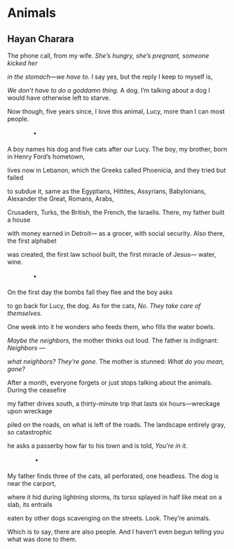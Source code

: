 # Animals
## Hayan Charara
The phone call, from my wife.
 _She’s hungry, she’s pregnant,_
 _someone kicked her_

 _in the stomach—we have to._
I say yes, but the reply
I keep to myself is,

 _We don’t have to do a goddamn thing._
A dog. I’m talking about a dog
I would have otherwise left to starve.

Now though, five years since,
I love this animal, Lucy,
more than I can most people.

               •

A boy names his dog and five cats
after our Lucy. The boy, my brother,
born in Henry Ford’s hometown,

lives now in Lebanon,
which the Greeks called Phoenicia,
and they tried but failed

to subdue it, same as the Egyptians,
Hittites, Assyrians, Babylonians,
Alexander the Great, Romans, Arabs,

Crusaders, Turks, the British,
the French, the Israelis.
There, my father built a house

with money earned in Detroit—
as a grocer, with social security.
Also there, the first alphabet

was created, the first law school built,
the first miracle of Jesus—
water, wine.

               •

On the first day
the bombs fall they flee
and the boy asks

to go back for Lucy,
the dog. As for the cats,
 _No. They take care of themselves._

One week into it
he wonders who feeds them,
who fills the water bowls.

 _Maybe the neighbors,_
the mother thinks out loud.
The father is indignant: _Neighbors_ —

 _what neighbors? They’re gone._
The mother is stunned:
 _What do you mean, gone?_

After a month, everyone forgets
or just stops talking about
the animals. During the ceasefire

my father drives south,
a thirty-minute trip that lasts
six hours—wreckage upon wreckage

piled on the roads, on what is left
of the roads. The landscape
entirely gray, so catastrophic

he asks a passerby how far
to his town and is told,
 _You’re in it._

                •

My father finds three of the cats,
all perforated, one headless.
The dog is near the carport,

where it hid during lightning storms,
its torso splayed in half
like meat on a slab, its entrails

eaten by other dogs
scavenging on the streets.
Look. They’re animals.

Which is to say, there are also people.
And I haven’t even begun telling you
what was done to them.